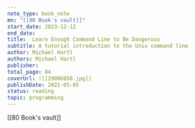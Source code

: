 ```yaml
---
note_type: book_note
mn: "[[80 Book's vault]]"
start_date: 2023-12-12
end_date: 
title:  Learn Enough Command Line to Be Dangerous
subtitle: A tutorial introduction to the Unix command line
author: Michael Hartl
authors: Michael Hartl
publisher: 
total_page: 84
coverUrl: ![[29006058.jpg]]
publishDate: 2021-05-05
status: reading
topic: programming
---
```

[[80 Book's vault]]

